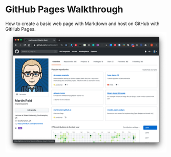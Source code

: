# GitHub Pages Walkthrough
How to create a basic web page with Markdown and host on GitHub with GitHub Pages.
![](images/gh_1.png)
